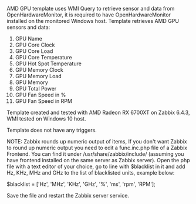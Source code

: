 AMD GPU template uses WMI Query to retrieve sensor and data from OpenHardwareMonitor, it is required to have OpenHardwareMonitor installed on the monitored Windows host.
Template retrieves AMD GPU sensors and data:
1. GPU Name
2. GPU Core Clock
3. GPU Core Load
4. GPU Core Temperature
5. GPU Hot Spot Temperature
6. GPU Memory Clock
7. GPU Memory Load
8. GPU Memory
9. GPU Total Power
10. GPU Fan Speed in %
11. GPU Fan Speed in RPM

Template created and tested with AMD Radeon RX 6700XT on Zabbix 6.4.3, WMI tested on Windows 10 host.

Template does not have any triggers.

NOTE: Zabbix rounds up numeric output of items, If you don't want Zabbix to round up numeric output you need to edit a func.inc.php file of a Zabbix Frontend. You can find it under /usr/share/zabbix/include/ (assuming you have frontend installed on the same server as Zabbix server). 
Open the php file with a text editor of your choice, go to line with $blacklist in it and add Hz, KHz, MHz and GHz to the list of blacklisted units, example below:

$blacklist = ['Hz', 'MHz', 'KHz', 'GHz', '%', 'ms', 'rpm', 'RPM'];

Save the file and restart the Zabbix server service.
